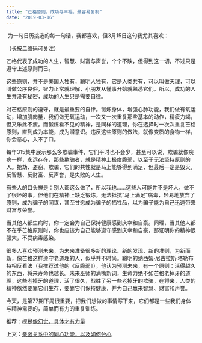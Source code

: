 ```yaml
---
title: "芒格原则，成功与幸福，最容易复制"
date: "2019-03-16"
---
```


 为一句日历挑选的每一句话，我都喜欢，但3月15日这句我尤其喜欢：

（长按二维码可关注）

芒格代表了成功的人生，智慧、财富与声誉，个个不缺，但得到这一切，不过只是遵守上述原则而已。

这些原则，并不是美国人独有，聪明人独有，它是人类共有，可以叫做天理，可以叫做公序良俗，智力正常就理解，小朋友从懂事开始就熟悉它们。所以，成功的人生并没有秘密，成功的人生只是需要自律。

对芒格原则的遵守，就是最重要的自律。锻炼身体，增强心肺功能，我们做有氧运动，增加肌肉量，我们做无氧运动，一次又一次重复那些基本的动作，精疲力竭，但又乐此不疲。而锻炼看不见的精神，是同样的道理，你在选择时一次次重复芒格原则，直到成为本能，成为潜意识。违反这些原则的做法，就像变质的食物一样，你会恶心，入不了口。

每年315集中展示那么多欺骗事件，它们平时也不会少，甚至可以说，欺骗就像疾病一样，永远存在，那些欺骗者，就是精神上极度脆弱，以至于无法坚持原则的人。抢劫、盗窃、欺骗，它们的共性就是马上能够得到满足，但最后一定是毁灭，反智慧、反财富、反声誉，是失败的人生。

有些人的口头禅是：别人都这么做了，所以我也……这些人可能并不是坏人，做不了很坏的事，但他们在精神上缺乏锻炼，无法抵抗“马上满足”病毒，轻易地放弃了原则，成为骗子的同谋，甚至甘愿成为骗子的牺牲品，以为骗子能为自己迅速带来财富与荣誉。

当其他人都生病时，你一定会为自己保持健康感到庆幸和自豪。同理，当其他人都不在乎芒格原则时，你也应该为自己能够遵守感到庆幸和自豪，那证明你的精神很强大，不受病毒感染。

很多人喜欢预测未来，为未来准备很多新的理论、新的发现、新的准则，为新而新，像芒格这样遵守老道理的人，似乎并不时尚。聪明的纳西姆·尼古拉斯·塔勒布持相反看法（我推荐过他的《反脆弱》），他认为预测未来，有一个原则：活得越久的东西，将来寿命也越长。未来巫师的满嘴新词，生命力绝不如芒格老掉牙的道理，这些老掉牙的道理，活了很久，战胜了另一些老掉牙的欺骗，在将来，人类的精神依然要靠它们生存，要靠它们保持健康，并为自己赢来智慧、财富和声誉。

今天，是第77期下周很重要，把我们想做的事情写下来，它们都是一些我们身体与精神需要的，简单而有力的重复训练。

  

推荐：[模糊像幻觉，具体才有力量](http://mp.weixin.qq.com/s?__biz=MjM5NDU0Mjk2MQ==&mid=2651632818&idx=1&sn=e5f390377974857d8911418aa0a3f43a&chksm=bd7e30ac8a09b9baa141f8bb549e7e185c4b1276681136267b220be33bf13b2afbe2c942aac8&scene=21#wechat_redirect)  

上文：[亲密关系中的同心功能，以及如何分心](http://mp.weixin.qq.com/s?__biz=MjM5NDU0Mjk2MQ==&mid=2651632878&idx=1&sn=da1cb9a2e1909650138a31dda35c624f&chksm=bd7e30f08a09b9e67da8f5cfb0c64ef494e67b05829dd8352058f20af786285c34534462e009&scene=21#wechat_redirect)
